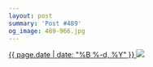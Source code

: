 ```yaml
---
layout: post
summary: 'Post #489'
og_image: 489-966.jpg
---
```


<p>
 <time>
  <a href="/489">
   {{ page.date | date: "%B %-d, %Y" }}
  </a>
 </time>
 <a href="/489">
  <img data-taken="5/8/2016" sizes="(min-width: 700px) 50vw, calc(100vw - 2rem)" src="{{ site.assets_url }}/489-483.jpg" srcset="{{ site.assets_url }}/489-966.jpg 966w, {{ site.assets_url }}/489-724.jpg 724w, {{ site.assets_url }}/489-483.jpg 483w, {{ site.assets_url }}/489-242.jpg 242w"/>
 </a>
</p>

